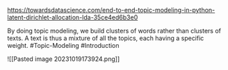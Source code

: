 https://towardsdatascience.com/end-to-end-topic-modeling-in-python-latent-dirichlet-allocation-lda-35ce4ed6b3e0

By doing topic modeling, we build clusters of words rather than clusters of texts. A text is thus a mixture of all the topics, each having a specific weight.
#Topic-Modeling #Introduction 

![[Pasted image 20231019173924.png]]